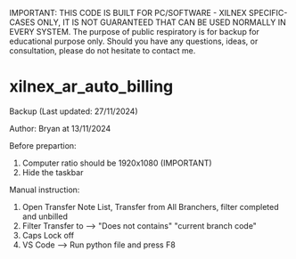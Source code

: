 IMPORTANT:
THIS CODE IS BUILT FOR PC/SOFTWARE - XILNEX SPECIFIC-CASES ONLY, IT IS NOT GUARANTEED THAT CAN BE USED NORMALLY IN EVERY SYSTEM.
The purpose of public respiratory is for backup for educational purpose only.
Should you have any questions, ideas, or consultation, please do not hesitate to contact me.

# xilnex_ar_auto_billing
Backup (Last updated: 27/11/2024)

Author: Bryan at 13/11/2024

Before prepartion:
1. Computer ratio should be 1920x1080 (IMPORTANT)
2. Hide the taskbar

Manual instruction:
1. Open Transfer Note List, Transfer from All Branchers, filter completed and unbilled
3. Filter Transfer to --> "Does not contains" "current branch code"
4. Caps Lock off
5. VS Code --> Run python file and press F8
